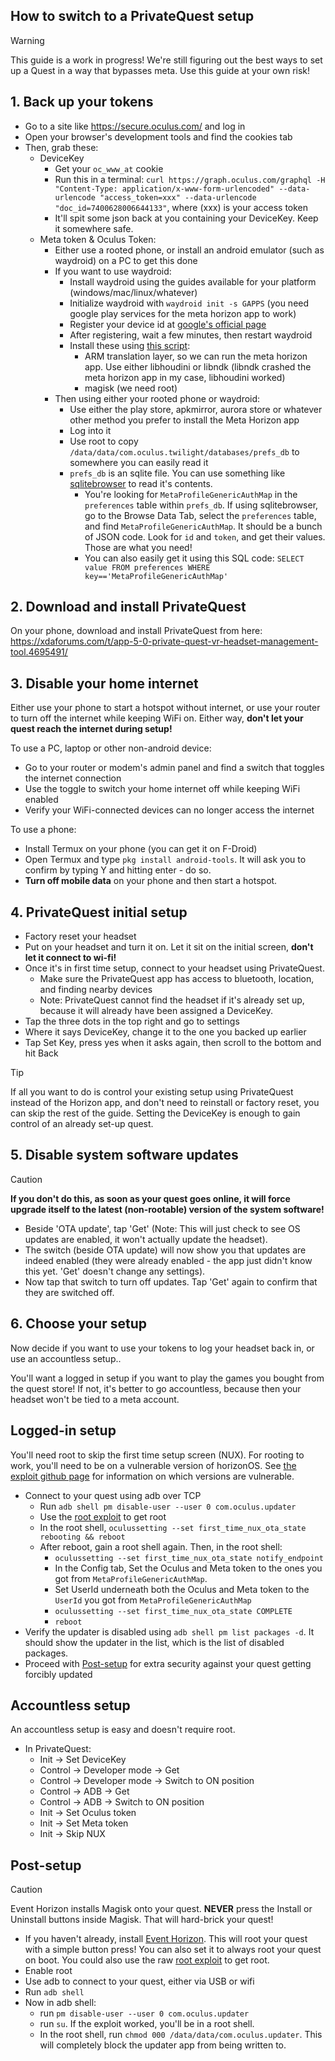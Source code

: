 ## How to switch to a PrivateQuest setup

> [!WARNING]
> This guide is a work in progress! We're still figuring out the best ways to set up a Quest in a way that bypasses meta. Use this guide at your own risk!

## 1. Back up your tokens
- Go to a site like <https://secure.oculus.com/> and log in
- Open your browser's development tools and find the cookies tab
- Then, grab these:
  - DeviceKey
    - Get your `oc_www_at` cookie
    - Run this in a terminal: `curl https://graph.oculus.com/graphql -H "Content-Type: application/x-www-form-urlencoded" --data-urlencode "access_token=xxx" --data-urlencode "doc_id=7400628006644133"`, where (xxx) is your access token 
    - It'll spit some json back at you containing your DeviceKey. Keep it somewhere safe.
  - Meta token & Oculus Token: 
    - Either use a rooted phone, or install an android emulator (such as waydroid) on a PC to get this done
    - If you want to use waydroid:
      - Install waydroid using the guides available for your platform (windows/mac/linux/whatever)
      - Initialize waydroid with `waydroid init -s GAPPS` (you need google play services for the meta horizon app to work)
      - Register your device id at [google's official page](https://www.google.com/android/uncertified)
      - After registering, wait a few minutes, then restart waydroid 
      - Install these using [this script](https://github.com/casualsnek/waydroid_script):
        - ARM translation layer, so we can run the meta horizon app. Use either libhoudini or libndk (libndk crashed the meta horizon app in my case, libhoudini worked)
        - magisk (we need root)
    - Then using either your rooted phone or waydroid:
      - Use either the play store, apkmirror, aurora store or whatever other method you prefer to install the Meta Horizon app
      - Log into it
      - Use root to copy  `/data/data/com.oculus.twilight/databases/prefs_db` to somewhere you can easily read it
      - `prefs_db` is an sqlite file. You can use something like [sqlitebrowser](https://sqlitebrowser.org/) to read it's contents.
          - You're looking for `MetaProfileGenericAuthMap` in the `preferences` table within `prefs_db`. If using sqlitebrowser, go to the Browse Data Tab, select the `preferences` table, and find `MetaProfileGenericAuthMap`. It should be a bunch of JSON code. Look for `id` and `token`, and get their values. Those are what you need!
          - You can also easily get it using this SQL code: `SELECT value FROM preferences WHERE key=='MetaProfileGenericAuthMap'`

## 2. Download and install PrivateQuest
On your phone, download and install PrivateQuest from here: <https://xdaforums.com/t/app-5-0-private-quest-vr-headset-management-tool.4695491/>

## 3. Disable your home internet
Either use your phone to start a hotspot without internet, or use your router to turn off the internet while keeping WiFi on. Either way, **don't let your quest reach the internet during setup!**

To use a PC, laptop or other non-android device:

  - Go to your router or modem's admin panel and find a switch that toggles the internet connection
  - Use the toggle to switch your home internet off while keeping WiFi enabled
  - Verify your WiFi-connected devices can no longer access the internet

To use a phone:

  - Install Termux on your phone (you can get it on F-Droid)
  - Open Termux and type `pkg install android-tools`. It will ask you to confirm by typing Y and hitting enter - do so.
  - **Turn off mobile data** on your phone and then start a hotspot.

## 4. PrivateQuest initial setup
- Factory reset your headset
- Put on your headset and turn it on. Let it sit on the initial screen, **don't let it connect to wi-fi!**
- Once it's in first time setup, connect to your headset using PrivateQuest.
    - Make sure the PrivateQuest app has access to bluetooth, location, and finding nearby devices
    - Note: PrivateQuest cannot find the headset if it's already set up, because it will already have been assigned a DeviceKey.
- Tap the three dots in the top right and go to settings 
- Where it says DeviceKey, change it to the one you backed up earlier
- Tap Set Key, press yes when it asks again, then scroll to the bottom and hit Back

> [!TIP]
> If all you want to do is control your existing setup using PrivateQuest instead of the Horizon app, and don't need to reinstall or factory reset, you can skip the rest of the guide. Setting the DeviceKey is enough to gain control of an already set-up quest.

## 5. Disable system software updates
> [!CAUTION]
> **If you don't do this, as soon as your quest goes online, it will force upgrade itself to the latest (non-rootable) version of the system software!**

- Beside 'OTA update', tap 'Get' (Note: This will just check to see OS updates are enabled, it won't actually update the headset).
- The switch (beside OTA update) will now show you that updates are indeed enabled (they were already enabled - the app just didn't know this yet. 'Get' doesn't change any settings).
- Now tap that switch to turn off updates. Tap 'Get' again to confirm that they are switched off.

## 6. Choose your setup
Now decide if you want to use your tokens to log your headset back in, or use an accountless setup..

You'll want a logged in setup if you want to play the games you bought from the quest store! If not, it's better to go accountless, because then your headset won't be tied to a meta account.

## Logged-in setup
You'll need root to skip the first time setup screen (NUX). For rooting to work, you'll need to be on a vulnerable version of horizonOS. See [the exploit github page](https://github.com/FreeXR/eureka_panther-adreno-gpu-exploit-1) for information on which versions are vulnerable.

- Connect to your quest using adb over TCP
	- Run `adb shell pm disable-user --user 0 com.oculus.updater`
	- Use the [root exploit](<https://github.com/FreeXR/eureka_panther-adreno-gpu-exploit-1>) to get root
	- In the root shell, `oculussetting --set first_time_nux_ota_state rebooting && reboot`
 	- After reboot, gain a root shell again. Then, in the root shell:
		- `oculussetting --set first_time_nux_ota_state notify_endpoint`
		- In the Config tab, Set the Oculus and Meta token to the ones you got from `MetaProfileGenericAuthMap`.
		- Set UserId underneath both the Oculus and Meta token to the `UserId` you got from `MetaProfileGenericAuthMap`
		<!-- - In privatequest over on your phone, use *Set Tokens* (*????? try not doing that, see if it works - rose*) -->
		- `oculussetting --set first_time_nux_ota_state COMPLETE`
		- `reboot`
- Verify the updater is disabled using `adb shell pm list packages -d`. It should show the updater in the list, which is the list of disabled packages.
- Proceed with [Post-setup](#post-setup) for extra security against your quest getting forcibly updated

<!--
Note: *In the horizon app, if it's still asking for a pairing code even though you don't have one, you can fix this, but it will require root.*

- Force enable ADB through PQ
- gain root and run `oculuspreferences --getc hmd_pairing_code` (fun fact: you can also set it to whatever you want with `oculuspreferences --setc hmd_pairing_code 12345`)
- input that code into your horizon app
-->

## Accountless setup
An accountless setup is easy and doesn't require root.

- In PrivateQuest:
    - Init -> Set DeviceKey
	- Control -> Developer mode -> Get
	- Control -> Developer mode -> Switch to ON position
	- Control -> ADB -> Get
	- Control -> ADB -> Switch to ON position
	- Init -> Set Oculus token
	- Init -> Set Meta token
	- Init -> Skip NUX

<!--
old, may not be needed!

- In the Control tab of PrivateQuest, tap Start (to enable ADB over TCP)
- Put on the headset and navigate through the various setup panels until it asks you to connect to wifi. Connect to your hotspot or your wifi, depending on what you did before. **ensure the wifi can't reach the internet**
- In PrivateQuest, on the 'Control' tab, tap on 'Start'
- Put the headset back on and accept the connection (don't choose 'Always accept - it causes issues)
- In PrivateQuest tap, on the 'Control' tab, tap on 'Info'. This will show you two commands 'adb pair ...' and 'adb connect ....'
- Copy the pair command and paste it into your chosen terminal (such as termux on your phone, or a terminal on your pPC). It will say 'Successfully paired'. 
- Copy the connect command and paste it into your terminal too. Hopefully it will successfully connect. If it does, great.
  - If not, you need to go to the 'Wifi' tab in PrivateQuest and toggle the wifi switch a few time to disable and then re-enable wifi, ending with it disabled. Then tap 'Scan' (still on the 'Wifi' tab and reconnect to the hotspot - you will need to input your hotspot password again here in the app). You'll need to repeat the pairing process again.
- Run `adb shell pm disable-user --user 0 com.oculus.updater`
- Use the [root exploit](https://github.com/FreeXR/eureka_panther-adreno-gpu-exploit-1) to get root
- In the root shell, `oculussetting --set first_time_nux_ota_state rebooting && reboot`
- Now using adb over usb:
    - `adb shell`
    - `su`
    - `oculussetting --set first_time_nux_ota_state notify_endpoint`
    - In privatequest over on your phone, use *Set Tokens* and just set them to be empty.
    - `oculussetting --set first_time_nux_ota_state COMPLETE`
    - `reboot`
-->

## Post-setup
> [!CAUTION]
> Event Horizon installs Magisk onto your quest. **NEVER** press the Install or Uninstall buttons inside Magisk. That will hard-brick your quest!

- If you haven't already, install [Event Horizon](https://github.com/veygax/eventhorizon). This will root your quest with a simple button press! You can also set it to always root your quest on boot. You could also use the raw [root exploit](https://github.com/FreeXR/eureka_panther-adreno-gpu-exploit-1) to get root.
- Enable root
- Use adb to connect to your quest, either via USB or wifi
- Run `adb shell`
- Now in adb shell:
	- run `pm disable-user --user 0 com.oculus.updater`
	- run `su`. If the exploit worked, you'll be in a root shell.
	- In the root shell, run `chmod 000 /data/data/com.oculus.updater`. This will completely block the updater app from being written to.
